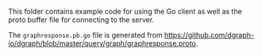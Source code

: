 This folder contains example code for using the Go client as well as the proto
buffer file for connecting to the server.

The `graphresponse.pb.go` file is generated from
https://github.com/dgraph-io/dgraph/blob/master/query/graph/graphresponse.proto.
